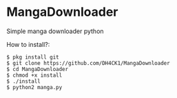 # MangaDownloader
Simple manga downloader python

How to install?:
```
$ pkg install git
$ git clone https://github.com/DH4CK1/MangaDownloader
$ cd MangaDownloader
$ chmod +x install
$ ./install
$ python2 manga.py
```
